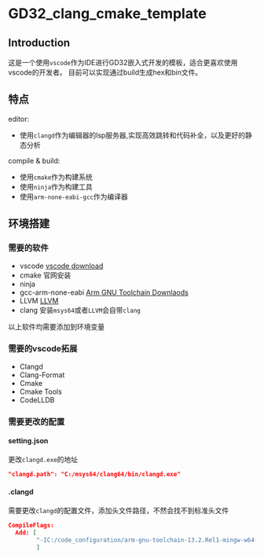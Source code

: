 # GD32_clang_cmake_template

## Introduction

这是一个使用`vscode`作为IDE进行GD32嵌入式开发的模板，适合更喜欢使用vscode的开发者。
目前可以实现通过build生成hex和bin文件。

## 特点

editor:
- 使用`clangd`作为编辑器的lsp服务器,实现高效跳转和代码补全，以及更好的静态分析

compile & build:
- 使用`cmake`作为构建系统
- 使用`ninja`作为构建工具
- 使用`arm-none-eabi-gcc`作为编译器

## 环境搭建

### 需要的软件

- vscode
[vscode download](https://code.visualstudio.com/Download)
- cmake
官网安装
- ninja
- gcc-arm-none-eabi
[Arm GNU Toolchain Downlaods](https://developer.arm.com/downloads/-/arm-gnu-toolchain-downloads/13-2-rel1)
- LLVM
[LLVM](https://llvm.org/)
- clang
安装`msys64`或者`LLVM`会自带`clang`

以上软件均需要添加到环境变量
### 需要的vscode拓展

- Clangd
- Clang-Format
- Cmake
- Cmake Tools
- CodeLLDB

### 需要更改的配置

#### setting.json

更改`clangd.exe`的地址
```json
"clangd.path": "C:/msys64/clang64/bin/clangd.exe"
```

#### .clangd

需要更改`clangd`的配置文件，添加头文件路径，不然会找不到标准头文件
```json
CompileFlags:
  Add: [
        "-IC:/code_configuration/arm-gnu-toolchain-13.2.Rel1-mingw-w64-i686-arm-none-eabi/arm-none-eabi/include/"
        ]   
```